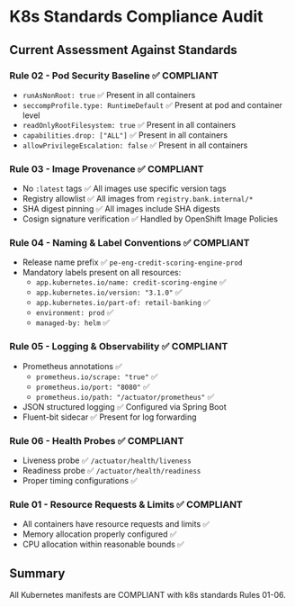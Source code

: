 # K8s Standards Compliance Audit

## Current Assessment Against Standards

### Rule 02 - Pod Security Baseline ✅ COMPLIANT
- `runAsNonRoot: true` ✅ Present in all containers
- `seccompProfile.type: RuntimeDefault` ✅ Present at pod and container level
- `readOnlyRootFilesystem: true` ✅ Present in all containers
- `capabilities.drop: ["ALL"]` ✅ Present in all containers
- `allowPrivilegeEscalation: false` ✅ Present in all containers

### Rule 03 - Image Provenance ✅ COMPLIANT
- No `:latest` tags ✅ All images use specific version tags
- Registry allowlist ✅ All images from `registry.bank.internal/*`
- SHA digest pinning ✅ All images include SHA digests
- Cosign signature verification ✅ Handled by OpenShift Image Policies

### Rule 04 - Naming & Label Conventions ✅ COMPLIANT
- Release name prefix ✅ `pe-eng-credit-scoring-engine-prod`
- Mandatory labels present on all resources:
  - `app.kubernetes.io/name: credit-scoring-engine` ✅
  - `app.kubernetes.io/version: "3.1.0"` ✅
  - `app.kubernetes.io/part-of: retail-banking` ✅
  - `environment: prod` ✅
  - `managed-by: helm` ✅

### Rule 05 - Logging & Observability ✅ COMPLIANT
- Prometheus annotations ✅
  - `prometheus.io/scrape: "true"` ✅
  - `prometheus.io/port: "8080"` ✅
  - `prometheus.io/path: "/actuator/prometheus"` ✅
- JSON structured logging ✅ Configured via Spring Boot
- Fluent-bit sidecar ✅ Present for log forwarding

### Rule 06 - Health Probes ✅ COMPLIANT
- Liveness probe ✅ `/actuator/health/liveness`
- Readiness probe ✅ `/actuator/health/readiness`
- Proper timing configurations ✅

### Rule 01 - Resource Requests & Limits ✅ COMPLIANT
- All containers have resource requests and limits ✅
- Memory allocation properly configured ✅
- CPU allocation within reasonable bounds ✅

## Summary
All Kubernetes manifests are COMPLIANT with k8s standards Rules 01-06.
